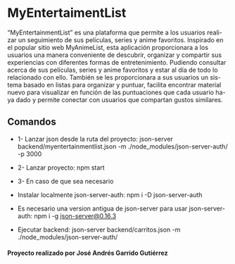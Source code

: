 # MyEntertaimentList

“MyEntertainmentList” es una plataforma que permite a los usuarios reali-zar un seguimiento de sus películas, series y anime favoritos. Inspirado en el popular sitio web MyAnimeList, esta aplicación proporcionara a los usuarios una manera conveniente de descubrir, organizar y compartir sus experiencias con diferentes formas de entretenimiento. Pudiendo consultar acerca de sus películas, series y anime favoritos y estar al día de todo lo relacionado con ello. También se les proporcionara a sus usuarios un sis-tema basado en listas para organizar y puntuar, facilita encontrar material nuevo para visualizar en función de las puntuaciones que cada usuario ha-ya dado y permite conectar con usuarios que compartan gustos similares. 

## Comandos

- 1- Lanzar json desde la ruta del proyecto:
json-server backend/myentertainmentlist.json -m ./node_modules/json-server-auth/ -p 3000

- 2- Lanzar proyecto:
npm start

- 3- En caso de que sea necesario
- Instalar localmente json-server-auth:
npm i -D json-server-auth
- Es necesario una version antigua de json-server para usar json-server-auth:
npm i -g json-server@0.16.3
- Ejecutar backend:
json-server backend/carritos.json -m ./node_modules/json-server-auth/

#### Proyecto realizado por José Andrés Garrido Gutiérrez